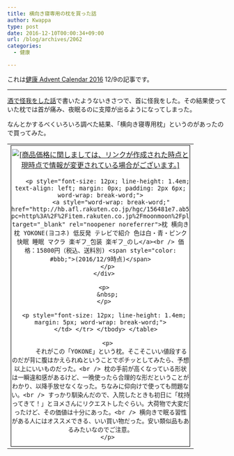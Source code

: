 ```yaml
---
title: 横向き寝専用の枕を買った話
author: Kwappa
type: post
date: 2016-12-10T00:00:34+09:00
url: /blog/archives/2062
categories:
  - 健康

---
```

これは<a href="http://www.adventar.org/calendars/1822" target="_blank" rel="noopener noreferrer">健康 Advent Calendar 2016</a> 12/9の記事です。

* * *

<a href="http://www.kwappa.net/blog/archives/2048" target="_blank" rel="noopener noreferrer">酒で怪我をした話</a>で書いたようないきさつで、首に怪我をした。その結果使っていた枕では首が痛み、夜眠るのに支障が出るようになってしまった。
  
なんとかするべくいろいろ調べた結果、「横向き寝専用枕」というのがあったので買ってみた。

<table border="0" cellspacing="0" cellpadding="0">
  <tr>
    <td>
      <div style="border: 1px solid #000000; background-color: #ffffff; width: 410px; margin: 0px; padding-top: 6px; text-align: center; overflow: auto;">
        <a style="word-wrap: break-word;" href="http://hb.afl.rakuten.co.jp/hgc/156481e7.ab5b9335.156481e8.d7fd112b/?pc=http%3A%2F%2Fitem.rakuten.co.jp%2Fmoonmoon%2Fpl011511%2F&m=http%3A%2F%2Fm.rakuten.co.jp%2Fmoonmoon%2Fi%2F10000041%2F&scid=af_item_tbl&link_type=picttext&ut=eyJwYWdlIjoiaXRlbSIsInR5cGUiOiJwaWN0dGV4dCIsInNpemUiOiI0MDB4NDAwIiwibmFtIjoxLCJuYW1wIjoiZG93biIsImNvbSI6MSwiY29tcCI6ImRvd24iLCJwcmljZSI6MSwiYm9yIjoxLCJjb2wiOjB9" target="_blank" rel="noopener noreferrer"><img style="margin: 2px;" title="[商品価格に関しましては、リンクが作成された時点と現時点で情報が変更されている場合がございます。]" src="https://hbb.afl.rakuten.co.jp/hgb/156481e7.ab5b9335.156481e8.d7fd112b/?me_id=1280430&item_id=10000041&m=https%3A%2F%2Fthumbnail.image.rakuten.co.jp%2F%400_mall%2Fmoonmoon%2Fcabinet%2Fyokone%2Fitem_yokone%2F20160627_items01a.jpg%3F_ex%3D80x80&pc=https%3A%2F%2Fthumbnail.image.rakuten.co.jp%2F%400_mall%2Fmoonmoon%2Fcabinet%2Fyokone%2Fitem_yokone%2F20160627_items01a.jpg%3F_ex%3D400x400&s=400x400&t=picttext" alt="[商品価格に関しましては、リンクが作成された時点と現時点で情報が変更されている場合がございます。]" border="0" /></a></p> 
        
        <p style="font-size: 12px; line-height: 1.4em; text-align: left; margin: 0px; padding: 2px 6px; word-wrap: break-word;">
          <a style="word-wrap: break-word;" href="http://hb.afl.rakuten.co.jp/hgc/156481e7.ab5b9335.156481e8.d7fd112b/?pc=http%3A%2F%2Fitem.rakuten.co.jp%2Fmoonmoon%2Fpl011511%2F&m=http%3A%2F%2Fm.rakuten.co.jp%2Fmoonmoon%2Fi%2F10000041%2F&scid=af_item_tbl&link_type=picttext&ut=eyJwYWdlIjoiaXRlbSIsInR5cGUiOiJwaWN0dGV4dCIsInNpemUiOiI0MDB4NDAwIiwibmFtIjoxLCJuYW1wIjoiZG93biIsImNvbSI6MSwiY29tcCI6ImRvd24iLCJwcmljZSI6MSwiYm9yIjoxLCJjb2wiOjB9" target="_blank" rel="noopener noreferrer">枕 横向き枕 YOKONE(ヨコネ) 低反発 テレビで紹介 色は白・青・ピンク 快眠 睡眠 マクラ 楽ギフ_包装 楽ギフ_のし</a><br /> 価格：15800円（税込、送料別) <span style="color: #bbb;">(2016/12/9時点)</span>
        </p>
      </div>
      
      <p>
        &nbsp;
      </p>
      
      <p style="font-size: 12px; line-height: 1.4em; margin: 5px; word-wrap: break-word;">
        </td> </tr> </tbody> </table> 
        
        <p>
          それがこの「YOKONE」という枕。そこそこいい値段するのだが背に腹はかえられぬということでポチッとしてみたら、予想以上にいいものだった。<br /> 枕の手前が高くなっている形状は一瞬違和感があるけど、一晩使ったら合理的な形だということがわかり、以降手放せなくなった。ちなみに仰向けで使っても問題ない。<br /> すっかり馴染んだので、入院したときも初日に「枕持ってきて！」とヨメさんにリクエストしたぐらい。大荷物で大変だったけど、その価値は十分にあった。<br /> 横向きで眠る習性がある人にはオススメできる、いい買い物だった。安い類似品もあるみたいなのでご注意。
        </p>
